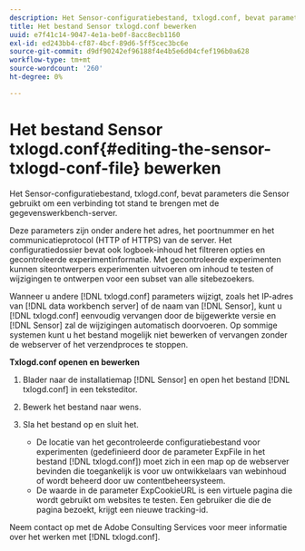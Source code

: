 ```yaml
---
description: Het Sensor-configuratiebestand, txlogd.conf, bevat parameters die Sensor gebruikt om een verbinding tot stand te brengen met de gegevenswerkbench-server.
title: Het bestand Sensor txlogd.conf bewerken
uuid: e7f41c14-9047-4e1a-be0f-8acc8ecb1160
exl-id: ed243bb4-cf87-4bcf-89d6-5ff5cec3bc6e
source-git-commit: d9df90242ef96188f4e4b5e6d04cfef196b0a628
workflow-type: tm+mt
source-wordcount: '260'
ht-degree: 0%

---
```


# Het bestand Sensor txlogd.conf{#editing-the-sensor-txlogd-conf-file} bewerken

Het Sensor-configuratiebestand, txlogd.conf, bevat parameters die Sensor gebruikt om een verbinding tot stand te brengen met de gegevenswerkbench-server.

Deze parameters zijn onder andere het adres, het poortnummer en het communicatieprotocol (HTTP of HTTPS) van de server. Het configuratiedossier bevat ook logboek-inhoud het filtreren opties en gecontroleerde experimentinformatie. Met gecontroleerde experimenten kunnen siteontwerpers experimenten uitvoeren om inhoud te testen of wijzigingen te ontwerpen voor een subset van alle sitebezoekers.

Wanneer u andere [!DNL txlogd.conf] parameters wijzigt, zoals het IP-adres van [!DNL data workbench server] of de naam van [!DNL Sensor], kunt u [!DNL txlogd.conf] eenvoudig vervangen door de bijgewerkte versie en [!DNL Sensor] zal de wijzigingen automatisch doorvoeren. Op sommige systemen kunt u het bestand mogelijk niet bewerken of vervangen zonder de webserver of het verzendproces te stoppen.

**Txlogd.conf openen en bewerken**

1. Blader naar de installatiemap [!DNL Sensor] en open het bestand [!DNL txlogd.conf] in een teksteditor.
1. Bewerk het bestand naar wens.
1. Sla het bestand op en sluit het.

   * De locatie van het gecontroleerde configuratiebestand voor experimenten (gedefinieerd door de parameter ExpFile in het bestand [!DNL txlogd.conf]) moet zich in een map op de webserver bevinden die toegankelijk is voor uw ontwikkelaars van webinhoud of wordt beheerd door uw contentbeheersysteem.
   * De waarde in de parameter ExpCookieURL is een virtuele pagina die wordt gebruikt om websites te testen. Een gebruiker die die de pagina bezoekt, krijgt een nieuwe tracking-id.

Neem contact op met de Adobe Consulting Services voor meer informatie over het werken met [!DNL txlogd.conf].

